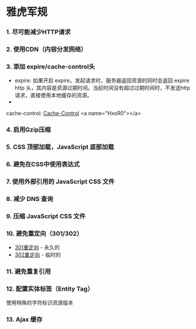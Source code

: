 <!--
 * @Author: shawicx d35f3153@proton.me
 * @Date: 2024-06-23 00:57:25
 * @LastEditors: shawicx d35f3153@proton.me
 * @LastEditTime: 2025-08-09 09:46:01
 * @Description: 
-->
# 雅虎军规

### 1. 尽可能减少HTTP请求

### 2. 使用CDN（内容分发网络）

### 3. 添加 expire/cache-control头

- expire: 如果开启 expire，发起请求时，服务器返回资源的同时会返回 expire http
  头，其内容是资源过期时间。当前时间没有超过过期时间时，不发送http请求，直接使用本地缓存的资源。
-
cache-control: [Cache-Control](https://developer.mozilla.org/zh-CN/docs/Web/HTTP/Headers/Cache-Control "Cache-Control")
\<a name="HxoR0">\</a>

### 4. 启用Gzip压缩

### 5. CSS 顶部加载，JavaScript 底部加载

### 6. 避免在CSS中使用表达式

### 7. 使用外部引用的 JavaScript CSS 文件

### 8. 减少 DNS 查询

### 9. 压缩 JavaScript CSS 文件

### 10. 避免重定向（301/302）

- [301重定向](https://developer.mozilla.org/zh-CN/docs/Web/HTTP/Status/301 "301重定向") - 永久的
- [302重定向](https://developer.mozilla.org/zh-CN/docs/Web/HTTP/Status/302 "302重定向") - 临时的

### 11. 避免重复引用

### 12. 配置实体标签（Entity Tag）

使用特殊的字符标识资源版本

### 13. Ajax 缓存
